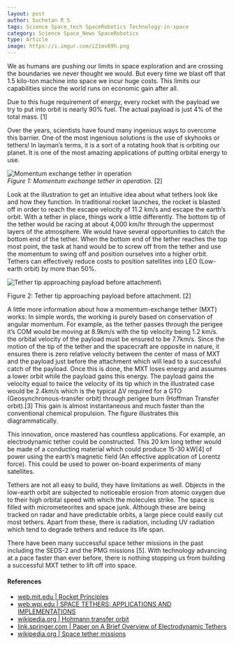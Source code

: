 ```yaml
---
layout: post
author: Suchetan R S
tags: Science Space_tech SpaceRobotics Technology-in-space 
category: Science Space_News SpaceRobotics
type: Article
image: https://i.imgur.com/i21mv89h.png
---
```


We as humans are pushing our limits in space exploration and are crossing the boundaries we never thought we would. But every time we blast off that 1.5 kilo-ton machine into space we incur huge costs. This limits our capabilities since the world runs on economic gain after all.

Due to this huge requirement of energy, every rocket with the payload we try to put into orbit is nearly 90% fuel. The actual payload is just 4% of the total mass. [1]

Over the years, scientists have found many ingenious ways to overcome this barrier. One of the most ingenious solutions is the use of skyhooks or tethers!
In layman’s terms, it is a sort of a rotating hook that is orbiting our planet. It is one of the most amazing applications of putting orbital energy to use.

![Momentum exchange tether in operation](https://i.imgur.com/0TJPTVil.png)\
*Figure 1: Momentum exchange tether in operation.* [2]

Look at the illustration to get an intuitive idea about what tethers look like and how they function. In traditional rocket launches, the rocket is blasted off in order to reach the escape velocity of 11.2 km/s and escape the earth’s orbit. With a tether in place, things work a little differently. The bottom tip of the tether would be racing at about 4,000 km/hr through the uppermost layers of the atmosphere. We would have several opportunities to catch the bottom end of the tether. When the bottom end of the tether reaches the top most point, the task at hand would be to screw off from the tether and use the momentum to swing off and position ourselves into a higher orbit. Tethers can effectively reduce costs to position satellites into LEO (Low-earth orbit) by more than 50%.

![Tether tip approaching payload before attachment](https://i.imgur.com/FRzmMFkl.png)\

Figure 2: Tether tip approaching payload before attachment. [2]

A little more information about how a momentum-exchange tether (MXT) works: In simple words, the working is purely based on conservation of angular momentum. For example, as the tether passes through the perigee it’s COM would be moving at 8.9km/s with the tip velocity being 1.2 km/s. the orbital velocity of the payload must be ensured to be 7.7km/s. Since the motion of the tip of the tether and the spacecraft are opposite in nature, it ensures there is zero relative velocity between the center of mass of MXT and the payload just before the attachment which will lead to a successful catch of the payload. Once this is done, the MXT loses energy and assumes a lower orbit while the payload gains this energy. The payload gains the velocity equal to twice the velocity of its tip which in the illustrated case would be 2.4km/s which is the typical ΔV required for a GTO (Geosynchronous-transfer orbit) through perigee burn (Hoffman Transfer orbit).[3] This gain is almost instantaneous and much faster than the conventional chemical propulsion. The figure illustrates this diagrammatically.

This innovation, once mastered has countless applications. For example, an electrodynamic tether could be constructed. This 20 km long tether would be made of a conducting material which could produce 15-30 kW[4] of power using the earth’s magnetic field (An effective application of Lorentz force). This could be used to power on-board experiments of many satellites.

Tethers are not all easy to build, they have limitations as well. Objects in the low-earth orbit are subjected to noticeable erosion from atomic oxygen due to their high orbital speed with which the molecules strike. The space is filled with micrometeorites and space junk. Although these are being tracked on radar and have predictable orbits, a large piece could easily cut most tethers. Apart from these, there is radiation, including UV radiation which tend to degrade tethers and reduce its life span.

There have been many successful space tether missions in the past including the SEDS-2 and the PMG missions [5]. With technology advancing at a pace faster than ever before, there is nothing stopping us from building a successful MXT tether to lift off into space.

#### References

- [web.mit.edu | Rocket Principles](http://web.mit.edu/16.00/www/aec/rocket.html)
- [web.wpi.edu | SPACE TETHERS: APPLICATIONS AND IMPLEMENTATIONS](https://web.wpi.edu/Pubs/E-project/Available/E-project-031207-235520/unrestricted/Space_Tethers_IQP.pdf)
- [wikipedia.org | Hohmann transfer orbit](https://en.wikipedia.org/wiki/Hohmann_transfer_orbit#:~:text=Therefore%20the%20%CE%94v%20for%20the,7.73%20%3D%203.20%20km%2Fs)
- [link.springer.com | Paper on A Brief Overview of Electrodynamic Tethers](https://link.springer.com/chapter/10.1007/978-94-011-2048-7_32#:~:text=For%20a%2020%20km%20tether,30%20kW%20can%20be%20generated)
- [wikipedia.org | Space tether missions](https://en.wikipedia.org/wiki/Space_tether_missions)
